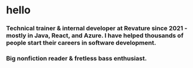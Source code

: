 # hello
### Technical trainer & internal developer at Revature since 2021 - mostly in Java, React, and Azure. I have helped thousands of people start their careers in software development.

### Big nonfiction reader & fretless bass enthusiast.
